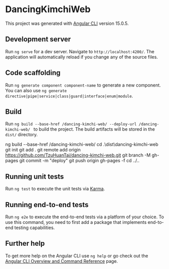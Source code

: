 # DancingKimchiWeb

This project was generated with [Angular CLI](https://github.com/angular/angular-cli) version 15.0.5.

## Development server

Run `ng serve` for a dev server. Navigate to `http://localhost:4200/`. The application will automatically reload if you change any of the source files.

## Code scaffolding

Run `ng generate component component-name` to generate a new component. You can also use `ng generate directive|pipe|service|class|guard|interface|enum|module`.

## Build

Run `ng build --base-href /dancing-kimchi-web/ --deploy-url /dancing-kimchi-web/ ` to build the project. The build artifacts will be stored in the `dist/` directory.

ng build --base-href /dancing-kimchi-web/
cd .\dist\dancing-kimchi-web\
git init
git add .
git remote add origin https://github.com/TzuHuanTai/dancing-kimchi-web.git
git branch -M gh-pages
git commit -m "deploy"
git push origin gh-pages -f
cd ../..

## Running unit tests

Run `ng test` to execute the unit tests via [Karma](https://karma-runner.github.io).

## Running end-to-end tests

Run `ng e2e` to execute the end-to-end tests via a platform of your choice. To use this command, you need to first add a package that implements end-to-end testing capabilities.

## Further help

To get more help on the Angular CLI use `ng help` or go check out the [Angular CLI Overview and Command Reference](https://angular.io/cli) page.
